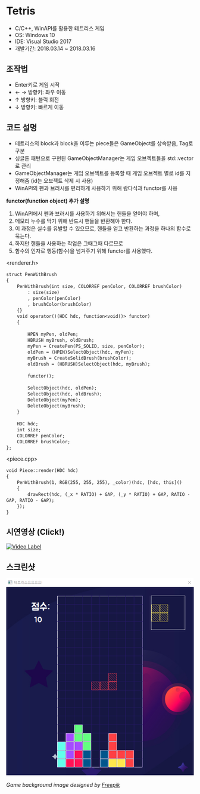 # Tetris
- C/C++, WinAPI를 활용한 테트리스 게임  
- OS: Windows 10
- IDE: Visual Studio 2017
- 개발기간: 2018.03.14 ~ 2018.03.16  

## 조작법
- Enter키로 게임 시작
- ← → 방향키: 좌우 이동
- ↑ 방향키: 블럭 회전
- ↓ 방향키: 빠르게 이동

## 코드 설명   
- 테트리스의 block과 block을 이루는 piece들은 GameObject를 상속받음, Tag로 구분  
- 싱글톤 패턴으로 구현된 GameObjectManager는 게임 오브젝트들을 std::vector로 관리  
- GameObjectManager는 게임 오브젝트를 등록할 때 게임 오브젝트 별로 id를 지정해줌 (id는 오브젝트 삭제 시 사용)  
- WinAPI의 펜과 브러시를 편리하게 사용하기 위해 람다식과 functor를 사용  

**functor(function object) 추가 설명**
1. WinAPI에서 펜과 브러시를 사용하기 위해서는 핸들을 얻어야 하며,
2. 메모리 누수를 막기 위해 반드시 핸들을 반환해야 한다.
3. 이 과정은 실수를 유발할 수 있으므로, 핸들을 얻고 반환하는 과정을 하나의 함수로 묶는다. 
4. 하지만 핸들을 사용하는 작업은 그때그때 다르므로
5. 함수의 인자로 행동(함수)을 넘겨주기 위해 functor를 사용했다. 

<renderer.h>  
``` 
struct PenWithBrush
{
    PenWithBrush(int size, COLORREF penColor, COLORREF brushColor)
        : size(size)
        , penColor(penColor)
        , brushColor(brushColor)
    {}
    void operator()(HDC hdc, function<void()> functor)
    {
        
        HPEN myPen, oldPen;
        HBRUSH myBrush, oldBrush;
        myPen = CreatePen(PS_SOLID, size, penColor);
        oldPen = (HPEN)SelectObject(hdc, myPen);
        myBrush = CreateSolidBrush(brushColor);
        oldBrush = (HBRUSH)SelectObject(hdc, myBrush);

        functor();

        SelectObject(hdc, oldPen);
        SelectObject(hdc, oldBrush);
        DeleteObject(myPen);
        DeleteObject(myBrush);
    }

    HDC hdc;
    int size;
    COLORREF penColor;
    COLORREF brushColor;
};
``` 
<piece.cpp>
``` 
void Piece::render(HDC hdc)
{
    PenWithBrush(1, RGB(255, 255, 255), _color)(hdc, [hdc, this]()
    {
        drawRect(hdc, (_x * RATIO) + GAP, (_y * RATIO) + GAP, RATIO - GAP, RATIO - GAP);
    });
}
``` 

## 시연영상 (Click!)
[![Video Label](https://i.ytimg.com/vi/ru1RxTmAlMQ/maxresdefault.jpg)](https://youtu.be/ru1RxTmAlMQ)  

## 스크린샷
![](https://github.com/HelloWoori/Tetris/blob/master/PlayScene.png)

*Game background image designed by [Freepik](https://www.freepik.com/free-vector/star-background-with-planets_1594486.htm)* 
